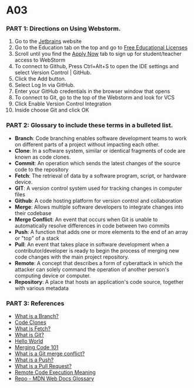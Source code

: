 # A03
### PART 1: Directions on Using Webstorm.
  1. Go to the [Jetbrains](https://www.jetbrains.com/webstorm/) website
  2. Go to the Education tab on the top and go to [Free Educational Licenses](https://www.jetbrains.com/community/education/#students/)
  3. Scroll until you find the [Apply Now](https://www.jetbrains.com/shop/eform/students) tab to sign up for student/teacher access to WebStorm
  4. To connect to Github, Press Ctrl+Alt+S to open the IDE settings and select Version Control | GitHub.
  5. Click the Add button.
  6. Select Log In via GitHub.
  7. Enter your GitHub credentials in the browser window that opens
  8. To connect to Git, go to the top of the Webstorm and look for VCS
  9. Click Enable Version Control Integration
  10. Inside choose Git and click OK

### PART 2: Glossary to include these terms in a bulleted list.
<ul>
  <li><strong>Branch</strong>: Code branching enables software development teams to work on different parts of a project without impacting each other.</li>
  <li><strong>Clone</strong>: In a software system, similar or identical fragments of code are known as code clones.</li>
  <li><strong>Commit</strong>: An operation which sends the latest changes of the source code to the repository</li>
  <li><strong>Fetch</strong>: The retrieval of data by a software program, script, or hardware device. </li>
  <li><strong>GIT</strong>: A version control system used for tracking changes in computer files</li>
  <li><strong>Github</strong>: A code hosting platform for version control and collaboration</li>
  <li><strong>Merge</strong>: Allows multiple software developers to integrate changes into their codebase</li>
  <li><strong>Merge Conflict</strong>: An event that occurs when Git is unable to automatically resolve differences in code between two commits</li>
  <li><strong>Push</strong>:  A function that adds one or more elements to the end of an array or "top" of a stack</li>
  <li><strong>Pull</strong>: An event that takes place in software development when a contributor/developer is ready to begin the process of merging new code changes with the main project repository.</li>
  <li><strong>Remote</strong>: A concept that describes a form of cyberattack in which the attacker can solely command the operation of another person's computing device or computer. </li>
  <li><strong>Repository</strong>: A place that hosts an application's code source, together with various metadata</li>
</ul>

### PART 3: References
<ul>
  <li><a href="https://www.perforce.com/blog/vcs/branching-definition-what-branch#:~:text=Code%20branching%20enables%20software%20development,codebase%20by%20branching%20and%20merging">What is a Branch?</a></li>
  <li><a href="https://www.sciencedirect.com/science/article/pii/S1877050918308123#:~:text=In%20a%20software%20system%2C%20similar,they%20use%20existing%20code%20fragments.">Code Clones</a></li>
  <li><a href="https://www.computerhope.com/jargon/f/fetch.htm#:~:text=Fetch%20is%20the%20retrieval%20of,Hardware%20terms%2C%20Read%2C%20Software%20terms">What is Fetch?</a></li>
  <li><a href="https://www.simplilearn.com/tutorials/git-tutorial/what-is-git#:~:text=Git%20is%20a%20version%20control,used%20for%20source%20code%20management">What is Git?</a></li>
  <li><a href="https://docs.github.com/en/get-started/quickstart/hello-world">Hello World</a></li>
  <li><a href="https://www.perforce.com/blog/vcs/merging-code-how-automate-it#:~:text=Merging%20code%20allows%20multiple%20software,merged%20back%20into%20the%20codebase.">Merging Code 101</a></li>
  <li><a href="https://www.gitkraken.com/learn/git/tutorials/how-to-resolve-merge-conflict-in-git#:~:text=A%20merge%20conflict%20is%20an,merge%20commits%20without%20your%20help.">What is a Git merge conflict?</a></li>
  <li><a href="https://www.computerhope.com/jargon/p/push.htm">What is a Push?</a></li>
  <li><a href="https://www.pagerduty.com/resources/learn/what-is-a-pull-request/#:~:text=A%20pull%20request%20%E2%80%93%20also%20referred,with%20the%20main%20project%20repository.">What is a Pull Request?</a></li>
  <li><a href="https://www.wallarm.com/what/the-concept-of-rce-remote-code-execution-attack#:~:text=Remote%20Code%20Execution%20or%20execution,person's%20computing%20device%20or%20computer.">Remote Code Execution Meaning</a></li>
  <li><a href="https://developer.mozilla.org/en-US/docs/Glossary/Repo">Repo - MDN Web Docs Glossary</a></li>
</ul>

